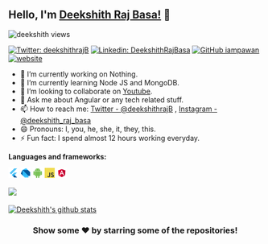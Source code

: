 

<!--
**DeekshithRajBasa/DeekshithRajBasa** is a ✨ _special_ ✨ repository because its `README.md` (this file) appears on your GitHub profile.

Here are some ideas to get you started:

- 🔭 I’m currently working on ...
- 🌱 I’m currently learning ...
- 👯 I’m looking to collaborate on ...
- 🤔 I’m looking for help with ...
- 💬 Ask me about ...
- 📫 How to reach me: ...
- 😄 Pronouns: ...
- ⚡ Fun fact: ...
-->


## Hello, I'm [Deekshith Raj Basa!](http://deekshithrajbasa.github.io/) 👋

<p align="left"> <img src="https://komarev.com/ghpvc/?username=DeekshithRajBasa&label=Views&color=blue&style=plastic" alt="deekshith views" /> </p>

[![Twitter: deekshithrajB](https://img.shields.io/twitter/follow/deekshithrajB?style=social)](https://twitter.com/deekshithrajB)
[![Linkedin: DeekshithRajBasa](https://img.shields.io/badge/-DeekshithRajBasa-blue?style=flat-square&logo=Linkedin&logoColor=white&link=https://in.linkedin.com/in/deekshith-raj-basa-36718753)](https://in.linkedin.com/in/deekshith-raj-basa-36718753/)
[![GitHub iampawan](https://img.shields.io/github/followers/DeekshithRajBasa?label=follow&style=social)](https://github.com/DeekshithRajBasa)
[![website](https://img.shields.io/badge/PortfolioWebsite-deekshithrajbasa.github.io/-2648ff?style=flat-square&logo=google-chrome)](http://deekshithrajbasa.github.io/)
<br>

- 🔭 I’m currently working on Nothing.
- 🌱 I’m currently learning Node JS and MongoDB.
- 👯 I’m looking to collaborate on [Youtube](https://www.youtube.com/channel/UC2tK9qwW9HKmOBQYi1GhfaQ?view_as=subscriber).
- 💬 Ask me about Angular or any tech related stuff.
- 📫 How to reach me: [Twitter - @deekshithrajB](https://twitter.com/deekshithrajB) , [Instagram - @deekshith_raj_basa](https://www.instagram.com/deekshith_raj_basa/?hl=en)
- 😄 Pronouns: I, you, he, she, it, they, this.
- ⚡ Fun fact: I spend almost 12 hours working everyday.

**Languages and frameworks:**  

<code><img height="20" src="https://raw.githubusercontent.com/github/explore/80688e429a7d4ef2fca1e82350fe8e3517d3494d/topics/flutter/flutter.png"></code>
<code><img height="20" src="https://raw.githubusercontent.com/github/explore/80688e429a7d4ef2fca1e82350fe8e3517d3494d/topics/dart/dart.png"></code>
<code><img height="20" src="https://raw.githubusercontent.com/github/explore/80688e429a7d4ef2fca1e82350fe8e3517d3494d/topics/android/android.png"></code>
<code><img height="20" src="https://raw.githubusercontent.com/github/explore/80688e429a7d4ef2fca1e82350fe8e3517d3494d/topics/javascript/javascript.png"></code>
<code><img height="20" src="https://raw.githubusercontent.com/github/explore/80688e429a7d4ef2fca1e82350fe8e3517d3494d/topics/angular/angular.png"></code>
<!--<code><img height="20" src="https://raw.githubusercontent.com/github/explore/80688e429a7d4ef2fca1e82350fe8e3517d3494d/topics/nodejs/nodejs.png"></code>    -->

<a href="https://github.com/DeekshithRajBasa">
  <img align="center" src="https://github-readme-stats.vercel.app/api/top-langs/?username=DeekshithRajBasa&theme=light&hide_langs_below=1" />
</a>
<br>
<br>
<a href="https://github.com/DeekshithRajBasa">
 <img align="center" src="https://github-readme-stats.vercel.app/api?username=DeekshithRajBasa&show_icons=true&theme=light&line_height=27" alt="Deekshith's github stats"/>
</a>
<div align="center">

### Show some ❤️ by starring some of the repositories!

</div>
